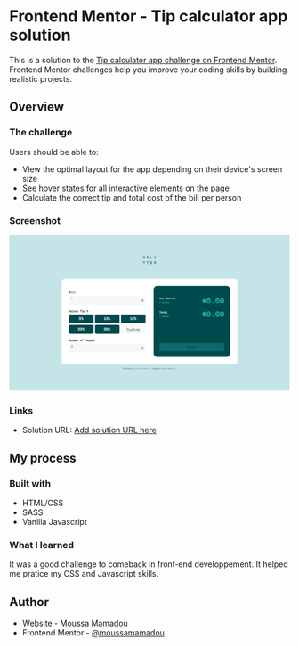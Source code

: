 # Frontend Mentor - Tip calculator app solution

This is a solution to the [Tip calculator app challenge on Frontend Mentor](https://www.frontendmentor.io/challenges/tip-calculator-app-ugJNGbJUX). Frontend Mentor challenges help you improve your coding skills by building realistic projects.

## Overview

### The challenge

Users should be able to:

- View the optimal layout for the app depending on their device's screen size
- See hover states for all interactive elements on the page
- Calculate the correct tip and total cost of the bill per person

### Screenshot

![](./images/tip-calculator-app-screenshot.png)

### Links

- Solution URL: [Add solution URL here](https://moussamamadou.github.io/tip-calculator-app/)

## My process

### Built with

- HTML/CSS 
- SASS
- Vanilla Javascript

### What I learned

It was a good challenge to comeback in front-end developpement. It helped me pratice my CSS and Javascript skills.


## Author

- Website - [Moussa Mamadou](http://www.moussamamadou.com)
- Frontend Mentor - [@moussamamadou](https://www.frontendmentor.io/profile/moussamamadou)

